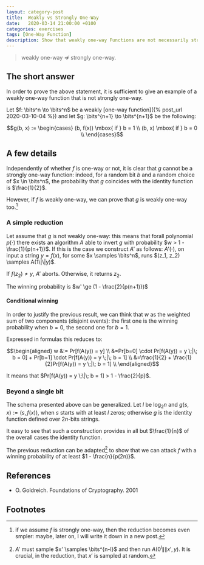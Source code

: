 ```yaml
---
layout: category-post
title:  Weakly vs Strongly One-Way
date:   2020-03-14 21:00:00 +0100
categories: exercises
tags: [One-Way Function]
description: Show that weakly one-way Functions are not necessarily strongly one-way
---
```

> weakly one-way $\not\Rightarrow$ strongly one-way.

## The short answer

In order to prove the above statement, it is sufficient to give an example of a weakly one-way function that is not strongly one-way.

Let $f: \bits^n \to \bits^n$ be a weakly [one-way function]({% post_url 2020-03-10-04 %}) and let $g: \bits^{n+1} \to \bits^{n+1}$ be the following:

$$g(b, x) := \begin{cases}
(b, f(x)) \mbox{ if } b = 1 \\
(b, x) \mbox{ if } b = 0 \\
\end{cases}$$

## A few details

Independently of whether $f$ is one-way or not, it is clear that $g$ cannot be a strongly one-way function: indeed, for a random bit $b$ and a random choice of $x \in \bits^n$, the probability that $g$ coincides with the identity function is $\frac{1}{2}$.

However, if $f$ is weakly one-way, we can prove that $g$ is weakly one-way too.[^note1]

### A simple reduction

Let assume that $g$ is not weakly one-way: this means that forall polynomial $p(\cdot)$ there exists an algorithm $A$ able to invert $g$ with probability $w > 1 - \frac{1}{p(n+1)}$. If this is the case we construct $A'$ as follows: $A'(\cdot)$, on input a string $y = f(x)$, for some $x \samples \bits^n$, runs $(z_1, z_2) \samples A(1\|\|y)$.

If $f(z_2) \ne y$, $A'$ aborts. Otherwise, it returns $z_2$.

The winning probability is $w' \ge (1 - \frac{2}{p(n+1)})$

#### Conditional winning

In order to justify the previous result, we can think that $w$ as the weighted sum of two components (disjoint events): the first one is the winning probability when $b=0$, the second one for $b=1$.

Expressed in formulas this reduces to:

$$\begin{aligned}
w &:= Pr[f(A(y)) = y] \\
&=Pr[b=0] \cdot Pr[f(A(y)) = y \;|\; b = 0] + Pr[b=1] \cdot Pr[f(A(y)) = y \;|\; b = 1] \\
&=\frac{1}{2} + \frac{1}{2}Pr[f(A(y)) = y \;|\; b = 1] \\
\end{aligned}$$

It means that $Pr[f(A(y)) = y \;\|\; b = 1] > 1 - \frac{2}{p}$.

### Beyond a single bit

The schema presented above can be generalized. Let $l$ be $\log_2{n}$ and $g(s, x) := (s, f(x))$, when $s$ starts with at least $l$ zeros; otherwise $g$ is the identity function defined over $2n$-bits strings.

It easy to see that such a construction provides in all but $\frac{1}{n}$ of the overall cases the identity function.

The previous reduction can be adapted[^note2] to show that we can attack $f$ with a winning probability of at least $1 - \frac{n}{p(2n)}$.

## References

- O. Goldreich. Foundations of Cryptography. 2001

## Footnotes

[^note1]: if we assume $f$ is strongly one-way, then the reduction becomes even smpler: maybe, later on, I will write it down in a new post.

[^note2]: $A'$ must sample $x' \samples \bits^{n-l}$ and then run $A(0^l\|\|x', y)$. It is crucial, in the reduction, that $x'$ is sampled at random.

